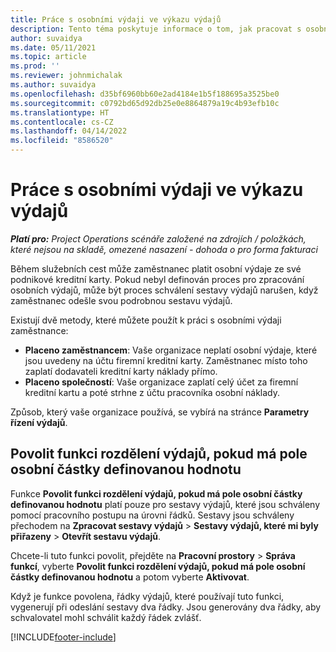 ```yaml
---
title: Práce s osobními výdaji ve výkazu výdajů
description: Tento téma poskytuje informace o tom, jak pracovat s osobními výdaji vzniklým zaměstnancům při cestování za obchodními účely.
author: suvaidya
ms.date: 05/11/2021
ms.topic: article
ms.prod: ''
ms.reviewer: johnmichalak
ms.author: suvaidya
ms.openlocfilehash: d35bf6960bb60e2ad4184e1b5f188695a3525be0
ms.sourcegitcommit: c0792bd65d92db25e0e8864879a19c4b93efb10c
ms.translationtype: HT
ms.contentlocale: cs-CZ
ms.lasthandoff: 04/14/2022
ms.locfileid: "8586520"
---
```

# <a name="work-with-personal-expenses-on-an-expense-report"></a>Práce s osobními výdaji ve výkazu výdajů

_**Platí pro:** Project Operations scénáře založené na zdrojích / položkách, které nejsou na skladě, omezené nasazení - dohoda o pro forma fakturaci_

Během služebních cest může zaměstnanec platit osobní výdaje ze své podnikové kreditní karty. Pokud nebyl definován proces pro zpracování osobních výdajů, může být proces schválení sestavy výdajů narušen, když zaměstnanec odešle svou podrobnou sestavu výdajů.

Existují dvě metody, které můžete použít k práci s osobními výdaji zaměstnance:

  - **Placeno zaměstnancem**: Vaše organizace neplatí osobní výdaje, které jsou uvedeny na účtu firemní kreditní karty. Zaměstnanec místo toho zaplatí dodavateli kreditní karty náklady přímo. 
  - **Placeno společností**: Vaše organizace zaplatí celý účet za firemní kreditní kartu a poté strhne z účtu pracovníka osobní náklady.

Způsob, který vaše organizace používá, se vybírá na stránce **Parametry řízení výdajů**.


## <a name="enable-split-expense-function-when-personal-amount-field-has-value-defined"></a>Povolit funkci rozdělení výdajů, pokud má pole osobní částky definovanou hodnotu

Funkce **Povolit funkci rozdělení výdajů, pokud má pole osobní částky definovanou hodnotu** platí pouze pro sestavy výdajů, které jsou schváleny pomocí pracovního postupu na úrovni řádků. Sestavy jsou schváleny přechodem na **Zpracovat sestavy výdajů** > **Sestavy výdajů, které mi byly přiřazeny** > **Otevřít sestavu výdajů**. 

Chcete-li tuto funkci povolit, přejděte na **Pracovní prostory** > **Správa funkcí**, vyberte **Povolit funkci rozdělení výdajů, pokud má pole osobní částky definovanou hodnotu** a potom vyberte **Aktivovat**. 

Když je funkce povolena, řádky výdajů, které používají tuto funkci, vygenerují při odeslání sestavy dva řádky. Jsou generovány dva řádky, aby schvalovatel mohl schválit každý řádek zvlášť.


[!INCLUDE[footer-include](../includes/footer-banner.md)]
